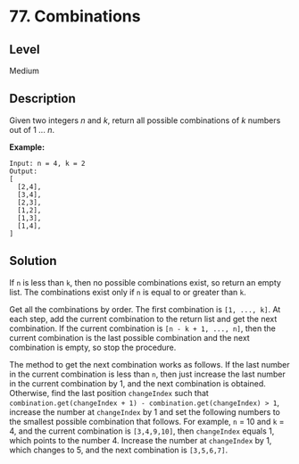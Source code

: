 # 77. Combinations
## Level
Medium

## Description
Given two integers *n* and *k*, return all possible combinations of *k* numbers out of 1 ... *n*.

**Example:**
```
Input: n = 4, k = 2
Output:
[
  [2,4],
  [3,4],
  [2,3],
  [1,2],
  [1,3],
  [1,4],
]
```

## Solution
If `n` is less than `k`, then no possible combinations exist, so return an empty list. The combinations exist only if `n` is equal to or greater than `k`.

Get all the combinations by order. The first combination is `[1, ..., k]`. At each step, add the current combination to the return list and get the next combination. If the current combination is `[n - k + 1, ..., n]`, then the current combination is the last possible combination and the next combination is empty, so stop the procedure.

The method to get the next combination works as follows. If the last number in the current combination is less than `n`, then just increase the last number in the current combination by 1, and the next combination is obtained. Otherwise, find the last position `changeIndex` such that `combination.get(changeIndex + 1) - combination.get(changeIndex) > 1`, increase the number at `changeIndex` by 1 and set the following numbers to the smallest possible combination that follows. For example, `n` = 10 and `k` = 4, and the current combination is `[3,4,9,10]`, then `changeIndex` equals 1, which points to the number 4. Increase the number at `changeIndex` by 1, which changes to 5, and the next combination is `[3,5,6,7]`.
